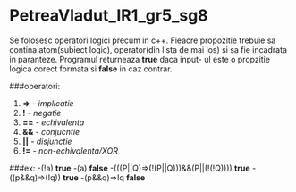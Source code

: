 # PetreaVladut_IR1_gr5_sg8
Se folosesc operatori logici precum in c++. Fieacre propozitie trebuie sa contina atom(subiect logic), operator(din lista de mai jos) si sa fie incadrata in paranteze. Programul returneaza **true** daca input- ul este o propzitie logica corect formata si **false** in caz contrar.

###operatori:
1. **=>** - *implicatie*
2. **!** - *negatie*
3. **==** - *echivalenta*
4. **&&** - *conjucntie*
5. **||** - *disjunctie*
6. **!=** - *non-echivalenta/XOR*

###ex:
-(!a) **true**
-(a) **false**
-(((P||Q)=>(!(P||Q)))&&(P||(!(!Q)))) **true**
-((p&&q)=>(!q)) **true**
-(p&&q)=>!q **false**



